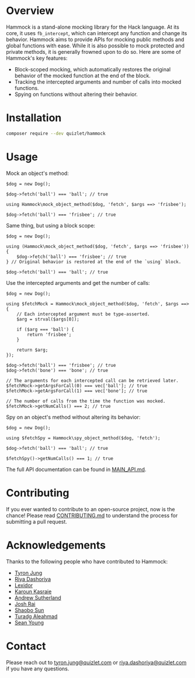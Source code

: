 # Overview

Hammock is a stand-alone mocking library for the Hack language. At its core, it uses `fb_intercept`, which can intercept any function and change its behavior. Hammock aims to provide APIs for mocking public methods and global functions with ease. While it is also possible to mock protected and private methods, it is generally frowned upon to do so. Here are some of Hammock's key features:

- Block-scoped mocking, which automatically restores the original behavior of the mocked function at the end of the block.
- Tracking the intercepted arguments and number of calls into mocked functions.
- Spying on functions without altering their behavior.

# Installation

```bash
composer require --dev quizlet/hammock
```

# Usage

Mock an object's method:

```hack
$dog = new Dog();

$dog->fetch('ball') === 'ball'; // true

using Hammock\mock_object_method($dog, 'fetch', $args ==> 'frisbee');

$dog->fetch('ball') === 'frisbee'; // true
```

Same thing, but using a block scope:

```hack
$dog = new Dog();

using (Hammock\mock_object_method($dog, 'fetch', $args ==> 'frisbee')) {
	$dog->fetch('ball') === 'frisbee'; // true
} // Original behavior is restored at the end of the `using` block.

$dog->fetch('ball') === 'ball'; // true
```

Use the intercepted arguments and get the number of calls:

```hack
$dog = new Dog();

using $fetchMock = Hammock\mock_object_method($dog, 'fetch', $args ==> {
	// Each intercepted argument must be type-asserted.
	$arg = strval($args[0]);

	if ($arg === 'ball') {
		return 'frisbee';
	}
	
	return $arg;
});

$dog->fetch('ball') === 'frisbee'; // true
$dog->fetch('bone') === 'bone'; // true

// The arguments for each intercepted call can be retrieved later.
$fetchMock->getArgsForCall(0) === vec['ball']; // true
$fetchMock->getArgsForCall(1) === vec['bone']; // true

// The number of calls from the time the function was mocked.
$fetchMock->getNumCalls() === 2; // true
```

Spy on an object's method without altering its behavior:

```hack
$dog = new Dog();

using $fetchSpy = Hammock\spy_object_method($dog, 'fetch');

$dog->fetch('ball') === 'ball'; // true

$fetchSpy()->getNumCalls() === 1; // true
```

The full API documentation can be found in [MAIN_API.md](https://github.com/quizlet/hammock/blob/master/MAIN_API.md).

# Contributing

If you ever wanted to contribute to an open-source project, now is the chance! Please read [CONTRIBUTING.md](https://github.com/quizlet/hammock/blob/master/CONTRIBUTING.md) to understand the process for submitting a pull request.

# Acknowledgements

Thanks to the following people who have contributed to Hammock:
- [Tyron Jung](https://github.com/tyronjung-quizlet)
- [Riya Dashoriya](https://github.com/riyadashoriya-qz)
- [Lexidor](https://github.com/lexidor)
- [Karoun Kasraie](https://github.com/karoun)
- [Andrew Sutherland](https://github.com/asuth)
- [Josh Rai](https://github.com/joshrai)
- [Shaobo Sun](https://github.com/shaobos)
- [Turadg Aleahmad](https://github.com/turadg)
- [Sean Young](https://github.com/syoung-quizlet)

# Contact

Please reach out to tyron.jung@quizlet.com or riya.dashoriya@quizlet.com if you have any questions.
